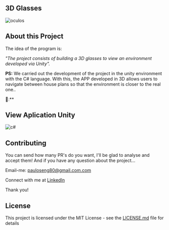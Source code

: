 ## 3D Glasses 

![oculos](https://user-images.githubusercontent.com/63813811/194685303-20c252e9-6796-4830-a748-d74e817e7d8c.png)


## About this Project

The idea of ​​the program is:

_"The project consists of building a 3D glasses to view an environment developed via Unity"._

**PS:** We carried out the development of the project in the unity environment with the C# language. With this, the APP developed in 3D allows users to navigate between house plans so that the environment is closer to the real one..

🤩:**



## View Aplication Unity


![c#](https://user-images.githubusercontent.com/63813811/194780099-47199cbd-01b5-491d-83eb-38fb6a968d26.png)
   


## Contributing

You can send how many PR's do you want, I'll be glad to analyse and accept them! And if you have any question about the project...

Email-me: pauloseng80@gmail.com.com

Connect with me at [LinkedIn](https://www.linkedin.com/in/pauloroch/)

Thank you!

## License

This project is licensed under the MIT License - see the [LICENSE.md](https://github.com/paul0rocha/mindCast/blob/master/LICENSE) file for details

